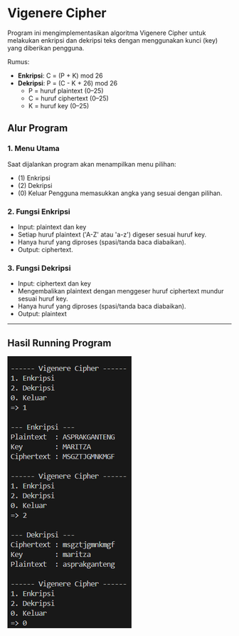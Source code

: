 # Vigenere Cipher

Program ini mengimplementasikan algoritma Vigenere Cipher untuk melakukan enkripsi dan dekripsi teks dengan menggunakan kunci (key) yang diberikan pengguna.  

Rumus:
- **Enkripsi**: C = (P + K) mod 26  
- **Dekripsi**: P = (C - K + 26) mod 26  
  - P = huruf plaintext (0–25)  
  - C = huruf ciphertext (0–25)  
  - K = huruf key (0–25)  

## Alur Program
### 1. Menu Utama
  Saat dijalankan program akan menampilkan menu pilihan:
   - (1) Enkripsi
   - (2) Dekripsi
   - (0) Keluar
  Pengguna memasukkan angka yang sesuai dengan pilihan.

### 2. Fungsi Enkripsi
   - Input: plaintext dan key
   - Setiap huruf plaintext ('A-Z' atau 'a-z') digeser sesuai huruf key.
   - Hanya huruf yang diproses (spasi/tanda baca diabaikan).
   - Output: ciphertext.

### 3. Fungsi Dekripsi
   - Input: ciphertext dan key
   - Mengembalikan plaintext dengan menggeser huruf ciphertext mundur sesuai huruf key.
   - Hanya huruf yang diproses (spasi/tanda baca diabaikan).
   - Output: plaintext


---

## Hasil Running Program

![Hasil Running Program](RunningVigenere.png)
